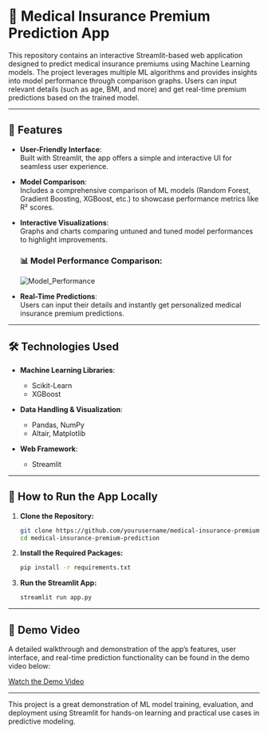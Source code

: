 
# 🏥 Medical Insurance Premium Prediction App  

This repository contains an interactive Streamlit-based web application designed to predict medical insurance premiums using Machine Learning models. The project leverages multiple ML algorithms and provides insights into model performance through comparison graphs. Users can input relevant details (such as age, BMI, and more) and get real-time premium predictions based on the trained model.  

---

## 🌟 Features  
- **User-Friendly Interface**:  
  Built with Streamlit, the app offers a simple and interactive UI for seamless user experience.  

- **Model Comparison**:  
  Includes a comprehensive comparison of ML models (Random Forest, Gradient Boosting, XGBoost, etc.) to showcase performance metrics like R² scores.  

- **Interactive Visualizations**:  
  Graphs and charts comparing untuned and tuned model performances to highlight improvements.  

  ### 📊 Model Performance Comparison:  
  ![Model_Performance](https://github.com/user-attachments/assets/19237dbe-75f5-4a9f-aab0-3008bb05aa56)


- **Real-Time Predictions**:  
  Users can input their details and instantly get personalized medical insurance premium predictions.  

---

## 🛠️ Technologies Used  
- **Machine Learning Libraries**:  
  - Scikit-Learn  
  - XGBoost  

- **Data Handling & Visualization**:  
  - Pandas, NumPy  
  - Altair, Matplotlib  

- **Web Framework**:  
  - Streamlit  

---

## 🚀 How to Run the App Locally  
1. **Clone the Repository:**  
   ```bash  
   git clone https://github.com/yourusername/medical-insurance-premium-prediction.git  
   cd medical-insurance-premium-prediction  
   ```  
2. **Install the Required Packages:**  
   ```bash  
   pip install -r requirements.txt  
   ```  
3. **Run the Streamlit App:**  
   ```bash  
   streamlit run app.py  
   ```  

---

## 🎥 Demo Video  
A detailed walkthrough and demonstration of the app’s features, user interface, and real-time prediction functionality can be found in the demo video below:  

[Watch the Demo Video](link-to-demo-video)

---

This project is a great demonstration of ML model training, evaluation, and deployment using Streamlit for hands-on learning and practical use cases in predictive modeling.  
